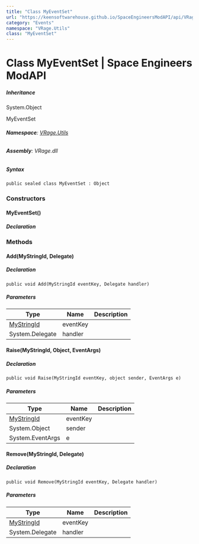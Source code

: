 ```yaml
---
title: "Class MyEventSet"
url: "https://keensoftwarehouse.github.io/SpaceEngineersModAPI/api/VRage.Utils.MyEventSet.html"
category: "Events"
namespace: "VRage.Utils"
class: "MyEventSet"
---
```


# Class MyEventSet | Space Engineers ModAPI

##### Inheritance

System.Object

MyEventSet

###### **Namespace**: [VRage.Utils](https://keensoftwarehouse.github.io/SpaceEngineersModAPI/api/VRage.Utils.html)

###### **Assembly**: VRage.dll

##### Syntax

```
public sealed class MyEventSet : Object
```

### Constructors

#### MyEventSet()

##### Declaration

### Methods

#### Add(MyStringId, Delegate)

##### Declaration

```
public void Add(MyStringId eventKey, Delegate handler)
```

##### Parameters

| Type | Name | Description |
| --- | --- | --- |
| [MyStringId](https://keensoftwarehouse.github.io/SpaceEngineersModAPI/api/VRage.Utils.MyStringId.html) | eventKey |     |
| System.Delegate | handler |     |

#### Raise(MyStringId, Object, EventArgs)

##### Declaration

```
public void Raise(MyStringId eventKey, object sender, EventArgs e)
```

##### Parameters

| Type | Name | Description |
| --- | --- | --- |
| [MyStringId](https://keensoftwarehouse.github.io/SpaceEngineersModAPI/api/VRage.Utils.MyStringId.html) | eventKey |     |
| System.Object | sender |     |
| System.EventArgs | e   |     |

#### Remove(MyStringId, Delegate)

##### Declaration

```
public void Remove(MyStringId eventKey, Delegate handler)
```

##### Parameters

| Type | Name | Description |
| --- | --- | --- |
| [MyStringId](https://keensoftwarehouse.github.io/SpaceEngineersModAPI/api/VRage.Utils.MyStringId.html) | eventKey |     |
| System.Delegate | handler |     |